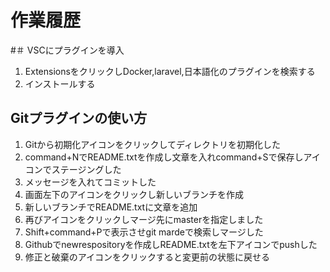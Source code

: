 # 作業履歴

#＃ VSCにプラグインを導入
1. ExtensionsをクリックしDocker,laravel,日本語化のプラグインを検索する
2. インストールする

## Gitプラグインの使い方
1. Gitから初期化アイコンをクリックしてディレクトリを初期化した
2. command+NでREADME.txtを作成し文章を入れcommand+Sで保存しアイコンでステージングした
3. メッセージを入れてコミットした
4. 画面左下のアイコンをクリックし新しいブランチを作成
5. 新しいブランチでREADME.txtに文章を追加
6. 再びアイコンをクリックしマージ先にmasterを指定しました
7. Shift+command+Pで表示させgit mardeで検索しマージした
8. Githubでnewrespositoryを作成しREADME.txtを左下アイコンでpushした
9. 修正と破棄のアイコンをクリックすると変更前の状態に戻せる